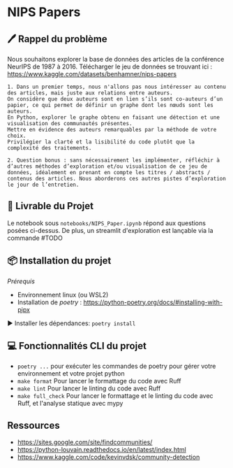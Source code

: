 NIPS Papers
==============================

## 🖊️ Rappel du problème

Nous souhaitons explorer la base de données des articles de la conférence NeurIPS de 1987 à 2016.
Télécharger le jeu de données se trouvant ici : https://www.kaggle.com/datasets/benhamner/nips-papers

    1. Dans un premier temps, nous n'allons pas nous intéresser au contenu des articles, mais juste aux relations entre auteurs.
    On considère que deux auteurs sont en lien s’ils sont co-auteurs d’un papier, ce qui permet de définir un graphe dont les nœuds sont les auteurs.
    En Python, explorer le graphe obtenu en faisant une détection et une visualisation des communautés présentes.
    Mettre en évidence des auteurs remarquables par la méthode de votre choix.
    Privilégier la clarté et la lisibilité du code plutôt que la complexité des traitements.

    2. Question bonus : sans nécessairement les implémenter, réfléchir à d’autres méthodes d’exploration et/ou visualisation de ce jeu de données, idéalement en prenant en compte les titres / abstracts / contenus des articles. Nous aborderons ces autres pistes d’exploration le jour de l’entretien.

## 🎁 Livrable du Projet

Le notebook sous `notebooks/NIPS_Paper.ipynb` répond aux questions posées ci-dessus.
De plus, un streamlit d'exploration est lançable via la commande #TODO

## 📦 Installation du projet

_Prérequis_

* Environnement linux (ou WSL2)
* Installation de _poetry_ : https://python-poetry.org/docs/#installing-with-pipx

▶️ Installer les dépendances: `poetry install`


## 💻 Fonctionnalités CLI du projet
* `poetry ...` pour exécuter les commandes de poetry pour gérer votre environnement et votre projet python
* `make format` Pour lancer le formattage du code avec Ruff
* `make lint` Pour lancer le linting du code avec Ruff
* `make full_check` Pour lancer le formattage et le linting du code avec Ruff, et l'analyse statique avec mypy

## Ressources
* https://sites.google.com/site/findcommunities/
* https://python-louvain.readthedocs.io/en/latest/index.html
* https://www.kaggle.com/code/kevinvdsk/community-detection

